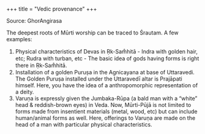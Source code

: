 +++
title = "Vedic provenance"
+++

Source: GhorAngirasa

The deepest roots of Mūrti worship can be traced to Śrautam. A few examples:

1. Physical characteristics of Devas in Ṛk-Sam̐hitā - Indra with golden hair, etc; Rudra with turban, etc - The basic idea of gods having forms is right there in Ṛk-Sam̐hitā.
2. Installation of a golden Puruṣa in the Agnicayana at base of Uttaravedi. The Golden Puruṣa installed under the Uttaravedī altar is Prajāpati himself. Here, you have the idea of a anthropomorphic representation of a deity.
3. Varuṇa is expressly given the Jumbaka-Rūpa (a bald man with a “white” head & reddish-brown eyes) in Veda. Now, Mūrti-Pūjā is not limited to forms made from insentient materials (metal, wood, etc) but can include human/animal forms as well. Here, offerings to Varuṇa are made on the head of a man with particular physical characteristics.
